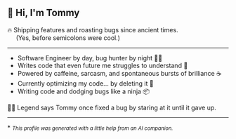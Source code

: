 ## 👋 Hi, I'm Tommy

🔥 Shipping features and roasting bugs since ancient times.  
&nbsp;&nbsp;&nbsp;&nbsp;&nbsp;(Yes, before semicolons were cool.)

---

- Software Engineer by day, bug hunter by night 👨‍💻  
- Writes code that even future me struggles to understand 🧠  
- Powered by caffeine, sarcasm, and spontaneous bursts of brilliance ☕  
- Currently optimizing my code... by deleting it 🚀  
- Writing code and dodging bugs like a ninja 📦  

🧙‍♂️ Legend says Tommy once fixed a bug by staring at it until it gave up.

---
\* <span style="font-size: smaller;"><i>This profile was generated with a little help from an AI companion.</i></span>
